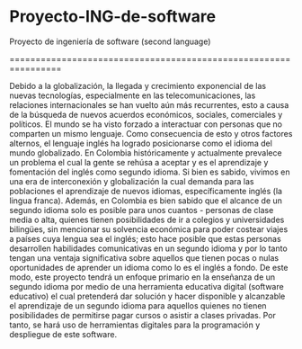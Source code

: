 # Proyecto-ING-de-software
Proyecto de ingeniería de software (second language)

================================================================

Debido a la globalización, la llegada y crecimiento exponencial de las nuevas tecnologías, especialmente en las telecomunicaciones, las relaciones internacionales se han vuelto aún más recurrentes, esto a causa de la búsqueda de nuevos acuerdos económicos, sociales, comerciales y políticos. El mundo se ha visto forzado a interactuar con personas que no comparten un mismo lenguaje. Como consecuencia de esto y otros factores alternos, el lenguaje inglés ha logrado posicionarse como el idioma del mundo globalizado.
En Colombia históricamente y actualmente prevalece un problema el cual la gente se rehúsa a aceptar y es el aprendizaje y fomentación del inglés como segundo idioma. Si bien es sabido, vivimos en una era de interconexión y globalización la cual demanda para las poblaciones el aprendizaje de nuevos idiomas, específicamente inglés (la lingua franca).
Además, en Colombia es bien sabido que el alcance de un segundo idioma solo es posible para unos cuantos - personas de clase media o alta, quienes tienen posibilidades de ir a colegios y universidades bilingües, sin mencionar su solvencia económica para poder costear viajes a países cuya lengua sea el inglés; esto hace posible que estas personas desarrollen habilidades comunicativas en un segundo idioma y por lo tanto tengan una ventaja significativa sobre aquellos que tienen pocas o nulas oportunidades de aprender un idioma como lo es el inglés a fondo.
De este modo, este proyecto tendrá un enfoque primario en la enseñanza de un segundo idioma por medio de una herramienta educativa digital (software educativo) el cual pretenderá dar solución y hacer disponible y alcanzable el aprendizaje de un segundo idioma para aquellos quienes no tienen posibilidades de permitirse pagar cursos o asistir a clases privadas. Por tanto, se hará uso de herramientas digitales para la programación y despliegue de este software.
